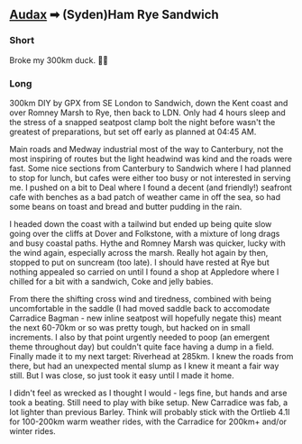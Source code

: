 ## [Audax](/richard.andrew/audax/audax.html) ➡ (Syden)Ham Rye Sandwich

### Short

Broke my 300km duck. 🦆💥

### Long

300km DIY by GPX from SE London to Sandwich, down the Kent coast and over Romney Marsh to Rye, then back to LDN. Only had 4 hours sleep and the stress of a snapped seatpost clamp bolt the night before wasn't the greatest of preparations, but set off early as planned at 04:45 AM.

Main roads and Medway industrial most of the way to Canterbury, not the most inspiring of routes but the light headwind was kind and the roads were fast. Some nice sections from Canterbury to Sandwich where I had planned to stop for lunch, but cafes were either too busy or not interested in serving me. I pushed on a bit to Deal where I found a decent (and friendly!) seafront cafe with benches as a bad patch of weather came in off the sea, so had some beans on toast and bread and butter pudding in the rain.

I headed down the coast with a tailwind but ended up being quite slow going over the cliffs at Dover and Folkstone, with a mixture of long drags and busy coastal paths. Hythe and Romney Marsh was quicker, lucky with the wind again, especially across the marsh. Really hot again by then, stopped to put on suncream (too late). I should have rested at Rye but nothing appealed so carried on until I found a shop at Appledore where I chilled for a bit with a sandwich, Coke and jelly babies. 

From there the shifting cross wind and tiredness, combined with being uncomfortable in the saddle (I had moved saddle back to accomodate Carradice Bagman - new inline seatpost will hopefully negate this) meant the next 60-70km or so was pretty tough, but hacked on in small increments. I also by that point urgently needed to poop (an emergent theme throughout day) but couldn't quite face having a dump in a field. Finally made it to my next target: Riverhead at 285km. I knew the roads from there, but had an unexpected mental slump as I knew it meant a fair way still. But I was close, so just took it easy until I made it home.

I didn't feel as wrecked as I thought I would - legs fine, but hands and arse took a beating. Still need to play with bike setup. New Carradice was fab, a lot lighter than previous Barley. Think will probably stick with the Ortlieb 4.1l for 100-200km warm weather rides, with the Carradice for 200km+ and/or winter rides.

<div class='strava-embed-placeholder' data-embed-type='activity' data-embed-id='7336667554'></div><script src='https://strava-embeds.com/embed.js'></script>